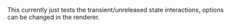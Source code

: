 <div data-lib_test-task-event=""/>

This currently just tests the transient/unreleased state interactions, options can be changed in the renderer.
